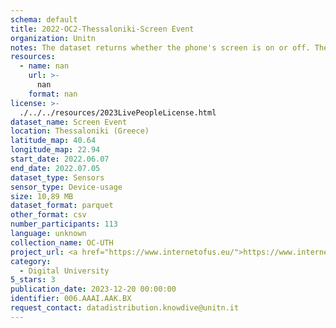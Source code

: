 ```yaml
---
schema: default
title: 2022-OC2-Thessaloniki-Screen Event
organization: Unitn
notes: The dataset returns whether the phone's screen is on or off. The dataset was collected as part of the WeNet project, a Horizon 2020 funded project that aims at developing a diversity-aware, machine-mediated paradigm for social interactions. It collected information on the eating/drinking activities of the students of the UTH University.
resources:
  - name: nan
    url: >-
      nan
    format: nan
license: >-
  ./../../resources/2023LivePeopleLicense.html
dataset_name: Screen Event
location: Thessaloniki (Greece)
latitude_map: 40.64
longitude_map: 22.94
start_date: 2022.06.07
end_date: 2022.07.05
dataset_type: Sensors
sensor_type: Device-usage
size: 10,89 MB
dataset_format: parquet
other_format: csv
number_participants: 113
language: unknown
collection_name: OC-UTH
project_url: <a href="https://www.internetofus.eu/">https://www.internetofus.eu/</a>
category:
  - Digital University
5_stars: 3
publication_date: 2023-12-20 00:00:00
identifier: 006.AAAI.AAK.BX
request_contact: datadistribution.knowdive@unitn.it
---
```

